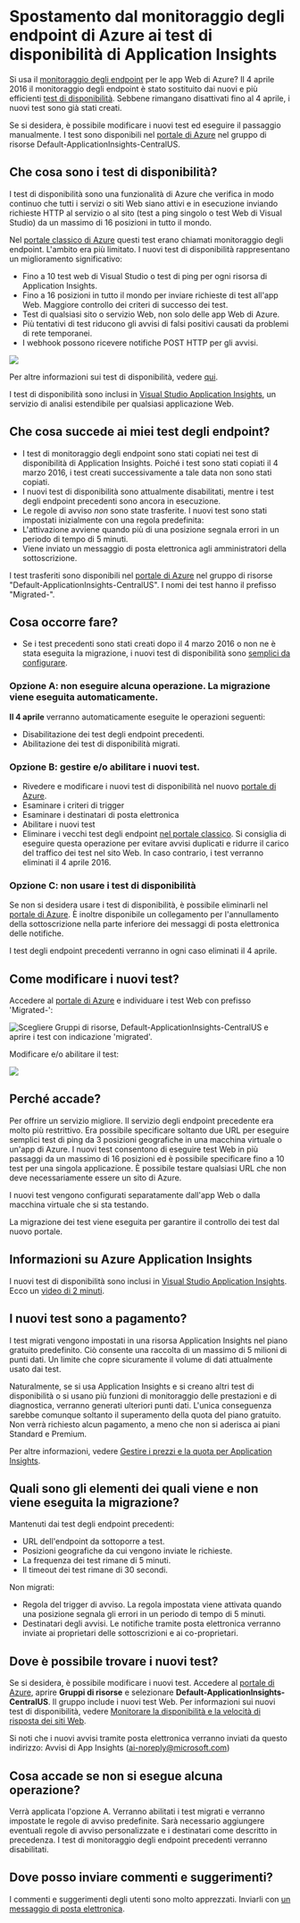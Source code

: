 <properties 
	pageTitle="Migrare dai test degli endpoint di Azure ai test di disponibilità di Application Insights" 
	description="I test di monitoraggio degli endpoint di Azure sono stati spostati nei test di disponibilità di Application Insights. I test verranno attivati il 4 aprile 2016."
	services="application-insights" 
    documentationCenter=""
	authors="soubhagyadash" 
	manager="douge"/>

<tags 
	ms.service="application-insights" 
	ms.workload="tbd" 
	ms.tgt_pltfrm="ibiza" 
	ms.devlang="na" 
	ms.topic="article" 
	ms.date="03/10/2016" 
	ms.author="awills"/>
 
# Spostamento dal monitoraggio degli endpoint di Azure ai test di disponibilità di Application Insights

Si usa il [monitoraggio degli endpoint](https://blogs.msdn.microsoft.com/mast/2013/03/03/windows-azure-portal-update-configure-web-endpoint-status-monitoring-preview/) per le app Web di Azure? Il 4 aprile 2016 il monitoraggio degli endpoint è stato sostituito dai nuovi e più efficienti [test di disponibilità](app-insights-monitor-web-app-availability.md). Sebbene rimangano disattivati fino al 4 aprile, i nuovi test sono già stati creati.

Se si desidera, è possibile modificare i nuovi test ed eseguire il passaggio manualmente. I test sono disponibili nel [portale di Azure](https://portal.azure.com) nel gruppo di risorse Default-ApplicationInsights-CentralUS.


## Che cosa sono i test di disponibilità?

I test di disponibilità sono una funzionalità di Azure che verifica in modo continuo che tutti i servizi o siti Web siano attivi e in esecuzione inviando richieste HTTP al servizio o al sito (test a ping singolo o test Web di Visual Studio) da un massimo di 16 posizioni in tutto il mondo.

Nel [portale classico di Azure](https://manage.windowsazure.com) questi test erano chiamati monitoraggio degli endpoint. L'ambito era più limitato. I nuovi test di disponibilità rappresentano un miglioramento significativo:

* Fino a 10 test web di Visual Studio o test di ping per ogni risorsa di Application Insights. 
* Fino a 16 posizioni in tutto il mondo per inviare richieste di test all'app Web. Maggiore controllo dei criteri di successo dei test. 
* Test di qualsiasi sito o servizio Web, non solo delle app Web di Azure.
* Più tentativi di test riducono gli avvisi di falsi positivi causati da problemi di rete temporanei. 
* I webhook possono ricevere notifiche POST HTTP per gli avvisi.

![](./media/app-insights-migrate-azure-endpoint-tests/16-1test.png)

Per altre informazioni sui test di disponibilità, vedere [qui](app-insights-monitor-web-app-availability.md).

I test di disponibilità sono inclusi in [Visual Studio Application Insights](app-insights-overview.md), un servizio di analisi estendibile per qualsiasi applicazione Web.



## Che cosa succede ai miei test degli endpoint?

* I test di monitoraggio degli endpoint sono stati copiati nei test di disponibilità di Application Insights. Poiché i test sono stati copiati il 4 marzo 2016, i test creati successivamente a tale data non sono stati copiati.
* I nuovi test di disponibilità sono attualmente disabilitati, mentre i test degli endpoint precedenti sono ancora in esecuzione.
* Le regole di avviso *non* sono state trasferite. I nuovi test sono stati impostati inizialmente con una regola predefinita:
 * L'attivazione avviene quando più di una posizione segnala errori in un periodo di tempo di 5 minuti.
 * Viene inviato un messaggio di posta elettronica agli amministratori della sottoscrizione.

I test trasferiti sono disponibili nel [portale di Azure](https://portal.azure.com) nel gruppo di risorse "Default-ApplicationInsights-CentralUS". I nomi dei test hanno il prefisso "Migrated-".

## Cosa occorre fare?

* Se i test precedenti sono stati creati dopo il 4 marzo 2016 o non ne è stata eseguita la migrazione, i nuovi test di disponibilità sono [semplici da configurare](app-insights-monitor-web-app-availability.md).

### Opzione A: non eseguire alcuna operazione. La migrazione viene eseguita automaticamente.

**Il 4 aprile** verranno automaticamente eseguite le operazioni seguenti:

* Disabilitazione dei test degli endpoint precedenti.
* Abilitazione dei test di disponibilità migrati.

### Opzione B: gestire e/o abilitare i nuovi test.

* Rivedere e modificare i nuovi test di disponibilità nel nuovo [portale di Azure](https://portal.azure.com). 
 * Esaminare i criteri di trigger
 * Esaminare i destinatari di posta elettronica
* Abilitare i nuovi test
* Eliminare i vecchi test degli endpoint [nel portale classico](https://manage.windowsazure.com). Si consiglia di eseguire questa operazione per evitare avvisi duplicati e ridurre il carico del traffico dei test nel sito Web. In caso contrario, i test verranno eliminati il 4 aprile 2016.


### Opzione C: non usare i test di disponibilità

Se non si desidera usare i test di disponibilità, è possibile eliminarli nel [portale di Azure](https://portal.azure.com). È inoltre disponibile un collegamento per l'annullamento della sottoscrizione nella parte inferiore dei messaggi di posta elettronica delle notifiche.

I test degli endpoint precedenti verranno in ogni caso eliminati il 4 aprile.

## Come modificare i nuovi test?

Accedere al [portale di Azure](https://portal.azure.com) e individuare i test Web con prefisso 'Migrated-':

![Scegliere Gruppi di risorse, Default-ApplicationInsights-CentralUS e aprire i test con indicazione 'migrated'.](./media/app-insights-migrate-azure-endpoint-tests/20.png)

Modificare e/o abilitare il test:

![](./media/app-insights-migrate-azure-endpoint-tests/21.png)


## Perché accade?

Per offrire un servizio migliore. Il servizio degli endpoint precedente era molto più restrittivo. Era possibile specificare soltanto due URL per eseguire semplici test di ping da 3 posizioni geografiche in una macchina virtuale o un'app di Azure. I nuovi test consentono di eseguire test Web in più passaggi da un massimo di 16 posizioni ed è possibile specificare fino a 10 test per una singola applicazione. È possibile testare qualsiasi URL che non deve necessariamente essere un sito di Azure.

I nuovi test vengono configurati separatamente dall'app Web o dalla macchina virtuale che si sta testando.

La migrazione dei test viene eseguita per garantire il controllo dei test dal nuovo portale.

## Informazioni su Azure Application Insights

I nuovi test di disponibilità sono inclusi in [Visual Studio Application Insights](app-insights-overview.md). Ecco un [video di 2 minuti](http://go.microsoft.com/fwlink/?LinkID=733921).

## I nuovi test sono a pagamento?

I test migrati vengono impostati in una risorsa Application Insights nel piano gratuito predefinito. Ciò consente una raccolta di un massimo di 5 milioni di punti dati. Un limite che copre sicuramente il volume di dati attualmente usato dai test.

Naturalmente, se si usa Application Insights e si creano altri test di disponibilità o si usano più funzioni di monitoraggio delle prestazioni e di diagnostica, verranno generati ulteriori punti dati. L'unica conseguenza sarebbe comunque soltanto il superamento della quota del piano gratuito. Non verrà richiesto alcun pagamento, a meno che non si aderisca ai piani Standard e Premium.

Per altre informazioni, vedere [Gestire i prezzi e la quota per Application Insights](app-insights-pricing.md).

## Quali sono gli elementi dei quali viene e non viene eseguita la migrazione?

Mantenuti dai test degli endpoint precedenti:

* URL dell'endpoint da sottoporre a test.
* Posizioni geografiche da cui vengono inviate le richieste.
* La frequenza dei test rimane di 5 minuti.
* Il timeout dei test rimane di 30 secondi. 

Non migrati:

* Regola del trigger di avviso. La regola impostata viene attivata quando una posizione segnala gli errori in un periodo di tempo di 5 minuti.
* Destinatari degli avvisi. Le notifiche tramite posta elettronica verranno inviate ai proprietari delle sottoscrizioni e ai co-proprietari. 

## Dove è possibile trovare i nuovi test?

Se si desidera, è possibile modificare i nuovi test. Accedere al [portale di Azure](https://portal.azure.com), aprire **Gruppi di risorse** e selezionare **Default-ApplicationInsights-CentralUS**. Il gruppo include i nuovi test Web. Per informazioni sui nuovi test di disponibilità, vedere [Monitorare la disponibilità e la velocità di risposta dei siti Web](app-insights-monitor-web-app-availability.md).

Si noti che i nuovi avvisi tramite posta elettronica verranno inviati da questo indirizzo: Avvisi di App Insights (ai-noreply@microsoft.com)

## Cosa accade se non si esegue alcuna operazione?

Verrà applicata l'opzione A. Verranno abilitati i test migrati e verranno impostate le regole di avviso predefinite. Sarà necessario aggiungere eventuali regole di avviso personalizzate e i destinatari come descritto in precedenza. I test di monitoraggio degli endpoint precedenti verranno disabilitati.

## Dove posso inviare commenti e suggerimenti? 

I commenti e suggerimenti degli utenti sono molto apprezzati. Inviarli con [un messaggio di posta elettronica](mailto:vsai@microsoft.com).

<!---HONumber=AcomDC_0316_2016-->